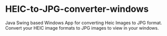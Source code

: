 # HEIC-to-JPG-converter-windows
Java Swing based Windows App for converting Heic Images to JPG format.
Convert your HEIC image formats to JPG images to view in your windows.
